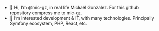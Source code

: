 - 👋 Hi, I’m @mic-gz, in real life Michaël Gonzalez. For this github repository compress me to mic-gz.
- 👀 I’m interested development & IT, with many technologies. Principally Symfony ecosystem, PHP, React, etc. 

<!---
mic-gz/mic-gz is a ✨ special ✨ repository because its `README.md` (this file) appears on your GitHub profile.
You can click the Preview link to take a look at your changes.
--->
